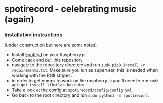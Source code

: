 # spotirecord - celebrating music (again)

### Installation instructions
(under construction but here are some notes)
+ Install [Spotifyd](https://spotifyd.github.io/spotifyd/installation/Raspberry-Pi.html) on your Raspberry pi
+ Come back and pull this repository 
+ navigate to the repository directory and run `sudo pip3 install -r requirements.txt`. Make sure you run as superuser, this is needed when working with the RGB stripes.
+ in order to get numpy to work on the raspberry pi you'll need to run `sudo apt-get install libatlas-base-dev`
+ Take a look at the config at ``spotirecord/config/config.yml``
+ Go back to the root directory and run ``sudo python3 -m spotirecord``.